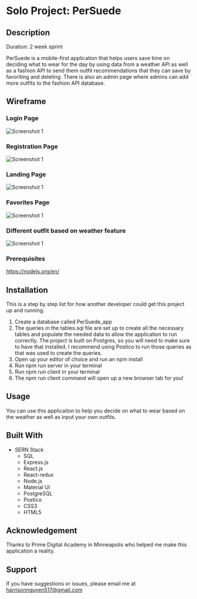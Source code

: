 # Solo Project: PerSuede

## Description

Duration: 2 week sprint

PerSuede is a mobile-first application that helps users save time on deciding what to wear for the day by using data from a weather API as well as a fashion API to send them outfit recommendations that they can save by favoriting and deleting. There is also an admin page where admins can add more outfits to the fashion API database.
<!-- To see the fully functional site, please visit: DEPLOYED VERSION OF APP -->

## Wireframe

### Login Page
![Screenshot 1](wireframes/image1.png)
### Registration Page
![Screenshot 1](wireframes/image2.png)
### Landing Page
![Screenshot 1](wireframes/image3.png)
### Favorites Page
![Screenshot 1](wireframes/image4.png)
### Different outfit based on weather feature
![Screenshot 1](wireframes/image5.png)
<!-- ### Admin Page
![Screenshot 1](wireframes/image6.png) -->

### Prerequisites

https://nodejs.org/en/

## Installation
This is a step by step list for how another developer could get this project up and running.

1. Create a database called PerSuede_app
2. The queries in the tables.sql file are set up to create all the necessary tables and populate the needed data to allow the application to run correctly. The project is built on Postgres, so you will need to make sure to have that installed. I recommend using Postico to run those queries as that was used to create the queries.
3. Open up your editor of choice and run an npm install
4. Run npm run server in your terminal
5. Run npm run client in your terminal
6. The npm run client command will open up a new browser tab for you!

## Usage
You can use this applicaiton to help you decide on what to wear based on the weather as well as input your own outfits.

## Built With
* SERN Stack
    * SQL
    * Express.js
    * React.js  
    * React-redux
    * Node.js
    * Material UI
    * PostgreSQL
    * Postico
    * CSS3
    * HTML5

## Acknowledgement
Thanks to Prime Digital Academy in Minneapolis who helped me make this application a reality.

## Support
If you have suggestions or issues, please email me at harrisonnguyen517@gmail.com

